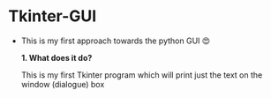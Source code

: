 # Tkinter-GUI

* This is my first approach towards the python GUI
 :heart_eyes:
<ul>
<strong>1. What does it do?</strong>
</ul>
<ul>
 This is my first Tkinter program which will print just the text on the window (dialogue) box
</ul>
